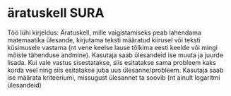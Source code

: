 # äratuskell SURA

Töö lühi kirjeldus: Äratuskell, mille vaigistamiseks peab lahendama matemaatika ülesande, kirjutama teksti määratud kiirusel või teksti küsimusele vastama (nt vene keelse lause tõlkima eesti keelde või mingi mõiste tähenduse andmine). Kasutaja saab ülesandeid ise muuta ja juurde lisada. Kui vale vastus sisestatakse, siis esitatakse sama probleem kaks korda veel ning siis esitatakse juba uus ülesanne/probleem. Kasutaja saab ise määrata kriteeriumi, missugust ülesannet ta soovib (nt ainult logaritmi ülesandeid)

